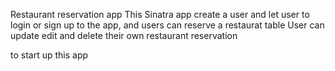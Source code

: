 Restaurant reservation app 
This Sinatra app create a user and let user to login or sign up to the app, and users can reserve a restaurat table 
User can update edit and delete their own restaurant reservation

to start up this app
 


